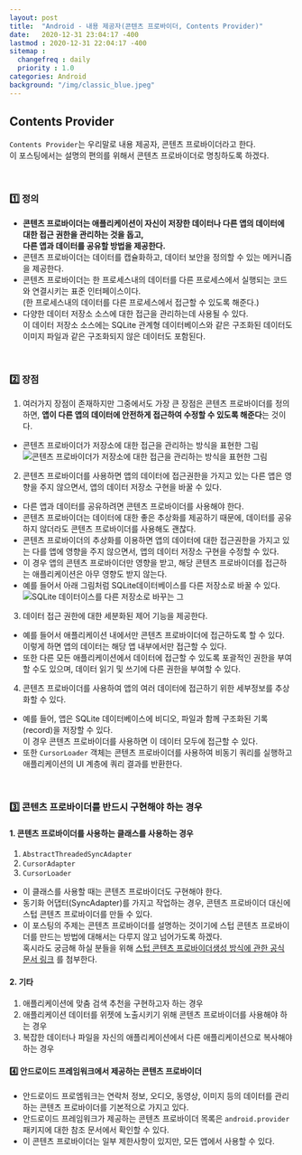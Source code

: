 ```yaml
---
layout: post
title:  "Android - 내용 제공자(콘텐츠 프로바이더, Contents Provider)"
date:   2020-12-31 23:04:17 -400
lastmod : 2020-12-31 22:04:17 -400
sitemap :
  changefreq : daily
  priority : 1.0
categories: Android
background: "/img/classic_blue.jpeg"
---
```


## Contents Provider
`Contents Provider`는 우리말로 내용 제공자, 콘텐츠 프로바이더라고 한다.   
이 포스팅에서는 설명의 편의를 위해서 콘텐츠 프로바이더로 명칭하도록 하겠다.  

<br/>

### :one: 정의
- **콘텐츠 프로바이더는 애플리케이션이 자신이 저장한 데이터나 다른 앱의 데이터에 대한 접근 권한을 관리하는 것을 돕고,  
다른 앱과 데이터를 공유할 방법을 제공한다.**
- 콘텐츠 프로바이더는 데이터를 캡슐화하고, 데이터 보안을 정의할 수 있는 메커니즘을 제공한다.
- 콘텐츠 프로바이더는 한 프로세스내의 데이터를 다른 프로세스에서 실행되는 코드와 연결시키는 표준 인터페이스이다.  
(한 프로세스내의 데이터를 다른 프로세스에서 접근할 수 있도록 해준다.)
- 다양한 데이터 저장소 소스에 대한 접근을 관리하는데 사용될 수 있다.  
이 데이터 저장소 소스에는 SQLite 관계형 데이터베이스와 같은 구조화된 데이터도 이미지 파일과 같은 구조화되지 않은 데이터도 포함된다.

<br/>

### :two: 장점
1. 여러가지 장점이 존재하지만 그중에서도 가장 큰 장점은 콘텐츠 프로바이더를 정의하면, **앱이 다른 앱의 데이터에 안전하게 접근하여 수정할 수 있도록 해준다**는 것이다.

- 콘텐츠 프로바이더가 저장소에 대한 접근을 관리하는 방식을 표현한 그림
![콘텐츠 프로바이더가 저장소에 대한 접근을 관리하는 방식을 표현한 그림](https://developer.android.com/guide/topics/providers/images/content-provider-overview.png) 


2. 콘텐츠 프로바이더를 사용하면 앱의 데이터에 접근권한을 가지고 있는 다른 앱은 영향을 주지 않으면서, 앱의 데이터 저장소 구현을 바꿀 수 있다. 
- 다른 앱과 데이터를 공유하려면 콘텐츠 프로바이더를 사용해야 한다.
- 콘텐츠 프로바이더는 데이터에 대한 좋은 추상화를 제공하기 때문에, 데이터를 공유하지 않더라도 콘텐츠 프로바이더를 사용해도 괜찮다.
- 콘텐츠 프로바이더의 추상화를 이용하면 앱의 데이터에 대한 접근권한을 가지고 있는 다를 앱에 영향을 주지 않으면서, 앱의 데이터 저장소 구현을 수정할 수 있다.
- 이 경우 앱의 콘텐츠 프로바이더만 영향을 받고, 해당 콘텐츠 프로바이더를 접근하는 애플리케이션은 아무 영향도 받지 않는다.
- 예를 들어서 아래 그림처럼 SQLite데이터베이스를 다른 저장소로 바꿀 수 있다.
![SQLite 데이터이스를 다른 저장소로 바꾸는 그](https://developer.android.com/guide/topics/providers/images/content-provider-migration.png)

3. 데이터 접근 권한에 대한 세분화된 제어 기능을 제공한다.
- 예를 들어서 애플리케이션 내에서만 콘텐츠 프로바이더에 접근하도록 할 수 있다. 이렇게 하면 앱의 데이터는 해당 앱 내부에서만 접근할 수 있다.
- 또한 다른 모든 애플리케이션에서 데이터에 접근할 수 있도록 포괄적인 권한을 부여할 수도 있으며, 데이터 읽기 및 쓰기에 다른 권한을 부여할 수 있다.

4. 콘텐츠 프로바이더를 사용하여 앱의 여러 데이터에 접근하기 위한 세부정보를 추상화할 수 있다.
- 예를 들어, 앱은 SQLite 데이터베이스에 비디오, 파일과 함께 구조화된 기록(record)을 저장할 수 있다.  
이 경우 콘텐츠 프로바이더를 사용하면 이 데이터 모두에 접근할 수 있다.
- 또한 `CursorLoader` 객체는 콘텐츠 프로바이더를 사용하여 비동기 쿼리를 실행하고 애플리케이션의 UI 계층에 쿼리 결과를 반환한다.

<br/>

### :three: 콘텐츠 프로바이더를 반드시 구현해야 하는 경우
#### 1. 콘텐츠 프로바이더를 사용하는 클래스를 사용하는 경우
1. `AbstractThreadedSyncAdapter`
2. `CursorAdapter`
3. `CursorLoader`

- 이 클래스를 사용할 때는 콘텐츠 프로바이더도 구현해야 한다.
- 동기화 어댑터(SyncAdapter)를 가지고 작업하는 경우, 콘텐츠 프로바이더 대신에 스텁 콘텐츠 프로바이더를 만들 수 있다.
- 이 포스팅의 주제는 콘텐츠 프로바이더를 설명하는 것이기에 스텁 콘텐츠 프로바이더를 만드는 방법에 대해서는 다루지 않고 넘어가도록 하겠다.   
혹시라도 궁금해 하실 분들을 위해 [스텁 콘텐츠 프로바이더생성 방식에 관한 공식 문서 링크](https://developer.android.com/guide/topics/providers/content-providers) 를 첨부한다.

  
#### 2. 기타
1. 애플리케이션에 맞춤 검색 추천을 구현하고자 하는 경우
2. 애플리케이션 데이터를 위젯에 노출시키기 위해 콘텐츠 프로바이더를 사용해야 하는 경우
3. 복잡한 데이터나 파일을 자신의 애플리케이션에서 다른 애플리케이션으로 복사해야 하는 경우

#### :four: 안드로이드 프레임워크에서 제공하는 콘텐츠 프로바이더
- 안드로이드 프로엠워크는 연락처 정보, 오디오, 동영상, 이미지 등의 데이터를 관리하는 콘텐츠 프로바이더를 기본적으로 가지고 있다.
- 안드로이드 프레임워크가 제공하는 콘텐츠 프로바이더 목록은 `android.provider`패키지에 대한 참조 문서에서 확인할 수 있다.
- 이 콘텐츠 프로바이더는 일부 제한사항이 있지만, 모든 앱에서 사용할 수 있다.



  
   